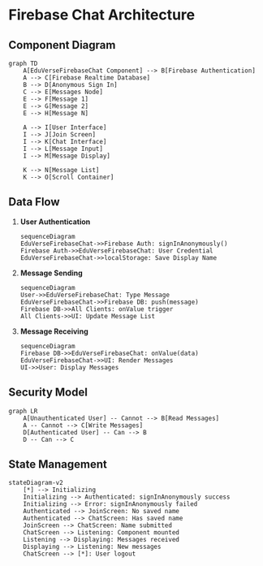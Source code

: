# Firebase Chat Architecture

## Component Diagram

```mermaid
graph TD
    A[EduVerseFirebaseChat Component] --> B[Firebase Authentication]
    A --> C[Firebase Realtime Database]
    B --> D[Anonymous Sign In]
    C --> E[Messages Node]
    E --> F[Message 1]
    E --> G[Message 2]
    E --> H[Message N]
    
    A --> I[User Interface]
    I --> J[Join Screen]
    I --> K[Chat Interface]
    I --> L[Message Input]
    I --> M[Message Display]
    
    K --> N[Message List]
    K --> O[Scroll Container]
```

## Data Flow

1. **User Authentication**
   ```mermaid
   sequenceDiagram
   EduVerseFirebaseChat->>Firebase Auth: signInAnonymously()
   Firebase Auth->>EduVerseFirebaseChat: User Credential
   EduVerseFirebaseChat->>localStorage: Save Display Name
   ```

2. **Message Sending**
   ```mermaid
   sequenceDiagram
   User->>EduVerseFirebaseChat: Type Message
   EduVerseFirebaseChat->>Firebase DB: push(message)
   Firebase DB->>All Clients: onValue trigger
   All Clients->>UI: Update Message List
   ```

3. **Message Receiving**
   ```mermaid
   sequenceDiagram
   Firebase DB->>EduVerseFirebaseChat: onValue(data)
   EduVerseFirebaseChat->>UI: Render Messages
   UI->>User: Display Messages
   ```

## Security Model

```mermaid
graph LR
    A[Unauthenticated User] -- Cannot --> B[Read Messages]
    A -- Cannot --> C[Write Messages]
    D[Authenticated User] -- Can --> B
    D -- Can --> C
```

## State Management

```mermaid
stateDiagram-v2
    [*] --> Initializing
    Initializing --> Authenticated: signInAnonymously success
    Initializing --> Error: signInAnonymously failed
    Authenticated --> JoinScreen: No saved name
    Authenticated --> ChatScreen: Has saved name
    JoinScreen --> ChatScreen: Name submitted
    ChatScreen --> Listening: Component mounted
    Listening --> Displaying: Messages received
    Displaying --> Listening: New messages
    ChatScreen --> [*]: User logout
```